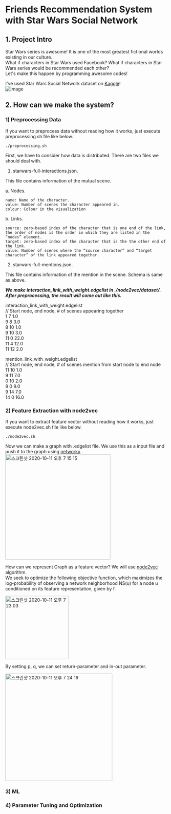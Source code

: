 # Friends Recommendation System with Star Wars Social Network

## 1. Project Intro  

Star Wars series is awesome! It is one of the most greatest fictional worlds existing in our culture.  
What if characters in Star Wars used Facebook? What if characters in Star Wars series would be recommended each other?  
Let's make this happen by programming awesome codes!  

I've used Star Wars Social Network dataset on [Kaggle](https://www.kaggle.com/ruchi798/star-wars?select=starwars-episode-2-interactions.json)!  
![image](https://user-images.githubusercontent.com/52681837/95673535-3d127180-0be4-11eb-8edd-01336771077d.png)

## 2. How can we make the system?  
### 1) Preprocessing Data
If you want to preprocess data without reading how it works, just execute preprocessing.sh file like below.

    ./preprocessing.sh


First, we have to consider how data is distributed. There are two files we should deal with.
1) starwars-full-interactions.json.  

This file contains information of the mutual scene.  

  a. Nodes. 
  
    name: Name of the character. 
    value: Number of scenes the character appeared in. 
    colour: Colour in the visualization  
    
  b. Links. 
  
    source: zero-based index of the character that is one end of the link, the order of nodes is the order in which they are listed in the “nodes” element. 
    target: zero-based index of the character that is the the other end of the link.  
    value: Number of scenes where the “source character” and “target character” of the link appeared together.  
2) starwars-full-mentions.json.  

This file contains information of the mention in the scene. Schema is same as above.  

***We make interaction_link_with_weight.edgelist in ./node2vec/dataset/.
After preprocessing, the result will come out like this.***

interaction_link_with_weight.edgelist  
// Start node, end node, # of scenes appearing together  
1 7 1.0  
9 8 3.0  
8 10 1.0  
9 10 3.0  
11 0 22.0  
11 4 12.0  
11 12 2.0  

mention_link_with_weight.edgelist  
// Start node, end node, # of scenes mention from start node to end node  
11 10 1.0  
9 11 7.0  
0 10 2.0  
9 0 9.0  
9 14 7.0  
14 0 16.0  

### 2) Feature Extraction with node2vec  
If you want to extract feature vector without reading how it works, just execute node2vec.sh file like below.

    ./node2vec.sh

Now we can make a graph with .edgelist file. We use this as a input file and push it to the graph using [networkx](https://networkx.github.io/documentation/stable/tutorial.html). 
<img width="328" alt="스크린샷 2020-10-11 오후 7 15 15" src="https://user-images.githubusercontent.com/52681837/95676024-2543e900-0bf6-11eb-94da-e17b5e0e996c.png">

How can we represent Graph as a feature vector? We will use [node2vec](https://cs.stanford.edu/~jure/pubs/node2vec-kdd16.pdf) algorithm.  
We seek to optimize the following objective function, which maximizes the log-probability of observing a network neighborhood NS(u) for a node u conditioned on its feature representation, given by f.  

<img width="197" alt="스크린샷 2020-10-11 오후 7 23 03" src="https://user-images.githubusercontent.com/52681837/95676183-3e996500-0bf7-11eb-8d18-7e5a2c95464b.png">

By setting p, q, we can set return-parameter and in-out parameter.  

<img width="334" alt="스크린샷 2020-10-11 오후 7 24 19" src="https://user-images.githubusercontent.com/52681837/95676201-6092e780-0bf7-11eb-85bf-8612f1020568.png">


### 3) ML

### 4) Parameter Tuning and Optimization
